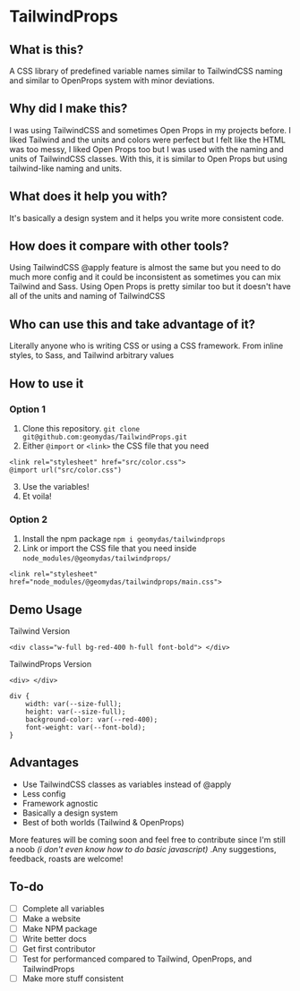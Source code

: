 # TailwindProps

## What is this?

A CSS library of predefined variable names similar to TailwindCSS naming and similar to OpenProps system with minor deviations.

## Why did I make this?

I was using TailwindCSS and sometimes Open Props in my projects before. I liked Tailwind and the units and colors were perfect but I felt like the HTML was too messy, I liked Open Props too but I was used with the naming and units of TailwindCSS classes. With this, it is similar to Open Props but using tailwind-like naming and units.

## What does it help you with?

It's basically a design system and it helps you write more consistent code.

## How does it compare with other tools?

Using TailwindCSS @apply feature is almost the same but you need to do much more config and it could be inconsistent as sometimes you can mix Tailwind and Sass. Using Open Props is pretty similar too but it doesn't have all of the units and naming of TailwindCSS

## Who can use this and take advantage of it?

Literally anyone who is writing CSS or using a CSS framework. From inline styles, to Sass, and Tailwind arbitrary values

## How to use it

### Option 1

1. Clone this repository. `git clone git@github.com:geomydas/TailwindProps.git`
2. Either `@import` or `<link>` the CSS file that you need

```
<link rel="stylesheet" href="src/color.css">
@import url("src/color.css")
```

3. Use the variables!
4. Et voila!

### Option 2

1. Install the npm package `npm i geomydas/tailwindprops`
2. Link or import the CSS file that you need inside `node_modules/@geomydas/tailwindprops/`

```
<link rel="stylesheet" href="node_modules/@geomydas/tailwindprops/main.css">
```

## Demo Usage

Tailwind Version

```
<div class="w-full bg-red-400 h-full font-bold"> </div>
```

TailwindProps Version

```
<div> </div>

div {
    width: var(--size-full);
    height: var(--size-full);
    background-color: var(--red-400);
    font-weight: var(--font-bold);
}

```

## Advantages

- Use TailwindCSS classes as variables instead of @apply
- Less config
- Framework agnostic
- Basically a design system
- Best of both worlds (Tailwind & OpenProps)

More features will be coming soon and feel free to contribute since I'm still a noob *(i don't even know how to do basic javascript)* .Any suggestions, feedback, roasts are welcome!

## To-do

- [ ] Complete all variables
- [ ] Make a website
- [ ] Make NPM package
- [ ] Write better docs
- [ ] Get first contributor
- [ ] Test for performanced compared to Tailwind, OpenProps, and TailwindProps
- [ ] Make more stuff consistent
